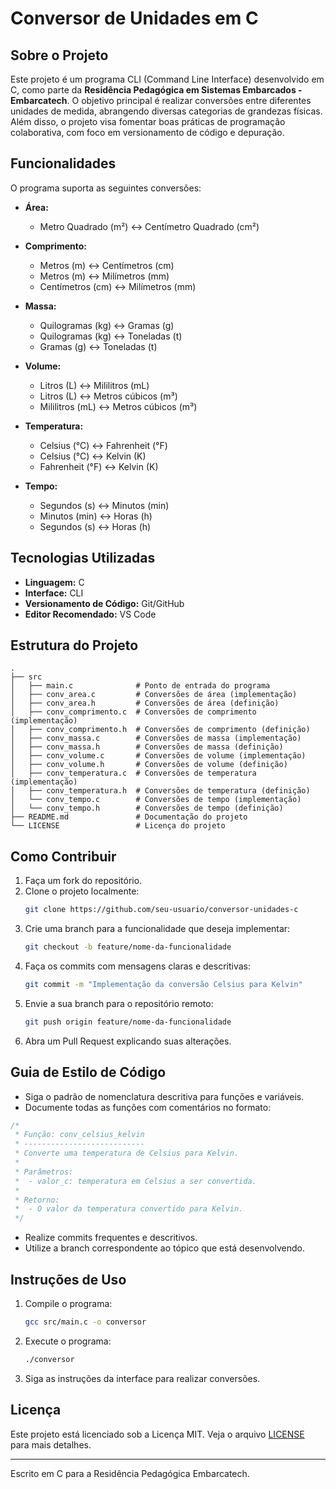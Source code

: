 # Conversor de Unidades em C

## Sobre o Projeto

Este projeto é um programa CLI (Command Line Interface) desenvolvido em C, como parte da **Residência Pedagógica em Sistemas Embarcados - Embarcatech**. O objetivo principal é realizar conversões entre diferentes unidades de medida, abrangendo diversas categorias de grandezas físicas. Além disso, o projeto visa fomentar boas práticas de programação colaborativa, com foco em versionamento de código e depuração.

## Funcionalidades

O programa suporta as seguintes conversões:

- **Área:**
  - Metro Quadrado (m²) ↔ Centímetro Quadrado (cm²)

- **Comprimento:**
  - Metros (m) ↔ Centímetros (cm)
  - Metros (m) ↔ Milímetros (mm)
  - Centímetros (cm) ↔ Milímetros (mm)

- **Massa:**
  - Quilogramas (kg) ↔ Gramas (g)
  - Quilogramas (kg) ↔ Toneladas (t)
  - Gramas (g) ↔ Toneladas (t)

- **Volume:**
  - Litros (L) ↔ Mililitros (mL)
  - Litros (L) ↔ Metros cúbicos (m³)
  - Mililitros (mL) ↔ Metros cúbicos (m³)

- **Temperatura:**
  - Celsius (°C) ↔ Fahrenheit (°F)
  - Celsius (°C) ↔ Kelvin (K)
  - Fahrenheit (°F) ↔ Kelvin (K)

- **Tempo:**
  - Segundos (s) ↔ Minutos (min)
  - Minutos (min) ↔ Horas (h)
  - Segundos (s) ↔ Horas (h)

## Tecnologias Utilizadas

- **Linguagem:** C
- **Interface:** CLI
- **Versionamento de Código:** Git/GitHub
- **Editor Recomendado:** VS Code

## Estrutura do Projeto

```plaintext
.
├── src
│   ├── main.c              # Ponto de entrada do programa
│   ├── conv_area.c         # Conversões de área (implementação)
│   ├── conv_area.h         # Conversões de área (definição)
│   ├── conv_comprimento.c  # Conversões de comprimento (implementação)
│   ├── conv_comprimento.h  # Conversões de comprimento (definição)
│   ├── conv_massa.c        # Conversões de massa (implementação)
│   ├── conv_massa.h        # Conversões de massa (definição)
│   ├── conv_volume.c       # Conversões de volume (implementação)
│   ├── conv_volume.h       # Conversões de volume (definição)
│   ├── conv_temperatura.c  # Conversões de temperatura (implementação)
│   ├── conv_temperatura.h  # Conversões de temperatura (definição)
│   └── conv_tempo.c        # Conversões de tempo (implementação)
│   └── conv_tempo.h        # Conversões de tempo (definição)
├── README.md               # Documentação do projeto
└── LICENSE                 # Licença do projeto
```

## Como Contribuir

1. Faça um fork do repositório.
2. Clone o projeto localmente:
   ```bash
   git clone https://github.com/seu-usuario/conversor-unidades-c
   ```
3. Crie uma branch para a funcionalidade que deseja implementar:
   ```bash
   git checkout -b feature/nome-da-funcionalidade
   ```
4. Faça os commits com mensagens claras e descritivas:
   ```bash
   git commit -m "Implementação da conversão Celsius para Kelvin"
   ```
5. Envie a sua branch para o repositório remoto:
   ```bash
   git push origin feature/nome-da-funcionalidade
   ```
6. Abra um Pull Request explicando suas alterações.

## Guia de Estilo de Código

- Siga o padrão de nomenclatura descritiva para funções e variáveis.
- Documente todas as funções com comentários no formato:

```c
/*
 * Função: conv_celsius_kelvin
 * ---------------------------
 * Converte uma temperatura de Celsius para Kelvin.
 *
 * Parâmetros:
 *  - valor_c: temperatura em Celsius a ser convertida.
 *
 * Retorno:
 *  - O valor da temperatura convertido para Kelvin.
 */
```

- Realize commits frequentes e descritivos.
- Utilize a branch correspondente ao tópico que está desenvolvendo.

## Instruções de Uso

1. Compile o programa:
   ```bash
   gcc src/main.c -o conversor
   ```
2. Execute o programa:
   ```bash
   ./conversor
   ```
3. Siga as instruções da interface para realizar conversões.

## Licença

Este projeto está licenciado sob a Licença MIT. Veja o arquivo [LICENSE](LICENSE) para mais detalhes.

---

Escrito em C para a Residência Pedagógica Embarcatech.